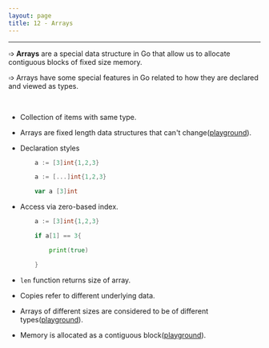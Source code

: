 ```yaml
---
layout: page
title: 12 - Arrays
---
```

***

➩ __Arrays__ are a special data structure in Go that allow us to allocate contiguous blocks of fixed size memory.

➩ Arrays have some special features in Go related to how they are declared and viewed as types.

&nbsp;

- Collection of items with same type.

- Arrays are fixed length data structures that can't change([playground](https://play.golang.org/p/ohzYmfBKYTC)).

- Declaration styles

    ```go
        a := [3]int{1,2,3}

        a := [...]int{1,2,3}

        var a [3]int
    ```

- Access via zero-based index.

    ```go
        a := [3]int{1,2,3}

        if a[1] == 3{

            print(true)

        }
    ```

- `len` function returns size of array.

- Copies refer to different underlying data.

- Arrays of different sizes are considered to be of different types([playground](https://play.golang.org/p/ZZqgWTnN-a-)).

- Memory is allocated as a contiguous block([playground](https://play.golang.org/p/mO_zQWtpFNC)).
